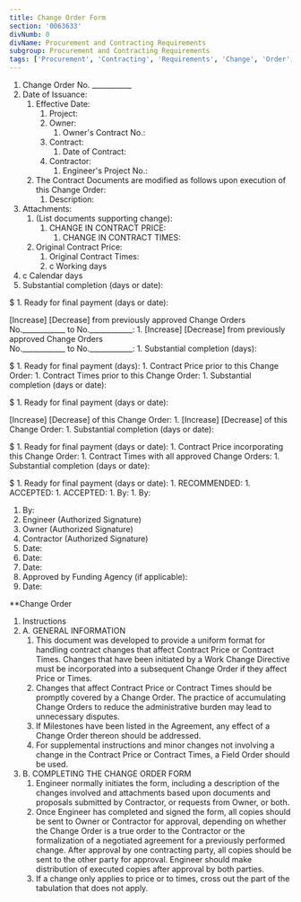 ```yaml
---
title: Change Order Form
section: '0063633'
divNumb: 0
divName: Procurement and Contracting Requirements
subgroup: Procurement and Contracting Requirements
tags: ['Procurement', 'Contracting', 'Requirements', 'Change', 'Order', 'Form']
---
```


1.  Change Order No. \_\_\_\_\_\_\_\_\_\_\_
1.  Date of Issuance:
    1. Effective Date:
       1. Project:
       1. Owner:
          1. Owner's Contract No.:
       1. Contract:
          1. Date of Contract:
       1. Contractor:
          1. Engineer's Project No.:
    1. The Contract Documents are modified as follows upon execution of this Change Order:
       1. Description:
1.  Attachments:
    1. (List documents supporting change):
       1. CHANGE IN CONTRACT PRICE:
          1. CHANGE IN CONTRACT TIMES:
    1. Original Contract Price:
       1. Original Contract Times:
       1. c Working days
1.  c Calendar days
1.  Substantial completion (days or date):

$ 1. Ready for final payment (days or date):

[Increase] [Decrease] from previously approved Change Orders No.\_\_\_\_\_\_\_\_\_\_\_\_ to No.\_\_\_\_\_\_\_\_\_\_\_\_: 1. [Increase] [Decrease] from previously approved Change Orders  
No.\_\_\_\_\_\_\_\_\_\_\_\_ to No.\_\_\_\_\_\_\_\_\_\_\_\_: 1. Substantial completion (days):

$ 1. Ready for final payment (days): 1. Contract Price prior to this Change Order: 1. Contract Times prior to this Change Order: 1. Substantial completion (days or date):

$ 1. Ready for final payment (days or date):

[Increase] [Decrease] of this Change Order: 1. [Increase] [Decrease] of this Change Order: 1. Substantial completion (days or date):

$ 1. Ready for final payment (days or date): 1. Contract Price incorporating this Change Order: 1. Contract Times with all approved Change Orders: 1. Substantial completion (days or date):

$ 1. Ready for final payment (days or date): 1. RECOMMENDED: 1. ACCEPTED: 1. ACCEPTED: 1. By: 1. By:

1.  By:
1.  Engineer (Authorized Signature)
1.  Owner (Authorized Signature)
1.  Contractor (Authorized Signature)
1.  Date:
1.  Date:
1.  Date:
1.  Approved by Funding Agency (if applicable):
1.  Date:

\*\*Change Order

1. Instructions
1. A. GENERAL INFORMATION
   1. This document was developed to provide a uniform format for handling contract changes that affect Contract Price or Contract Times. Changes that have been initiated by a Work Change Directive must be incorporated into a subsequent Change Order if they affect Price or Times.
   1. Changes that affect Contract Price or Contract Times should be promptly covered by a Change Order. The practice of accumulating Change Orders to reduce the administrative burden may lead to unnecessary disputes.
   1. If Milestones have been listed in the Agreement, any effect of a Change Order thereon should be addressed.
   1. For supplemental instructions and minor changes not involving a change in the Contract Price or Contract Times, a Field Order should be used.
1. B. COMPLETING THE CHANGE ORDER FORM
   1. Engineer normally initiates the form, including a description of the changes involved and attachments based upon documents and proposals submitted by Contractor, or requests from Owner, or both.
   1. Once Engineer has completed and signed the form, all copies should be sent to Owner or Contractor for approval, depending on whether the Change Order is a true order to the Contractor or the formalization of a negotiated agreement for a previously performed change. After approval by one contracting party, all copies should be sent to the other party for approval. Engineer should make distribution of executed copies after approval by both parties.
   1. If a change only applies to price or to times, cross out the part of the tabulation that does not apply.
